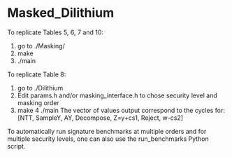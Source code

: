 # Masked_Dilithium
To replicate Tables 5, 6, 7 and 10: 
1. go to ./Masking/
2. make
3. ./main

To replicate Table 8: 
1. go to ./Dilithium
2. Edit params.h and/or masking_interface.h to chose security level and masking order
3. make
4 ./main
The vector of values output correspond to the cycles for: [NTT, SampleY, AY, Decompose, Z=y+cs1, Reject, w-cs2]  

To automatically run signature benchmarks at multiple orders and for multiple security levels, one can also use the run_benchmarks Python script. 
